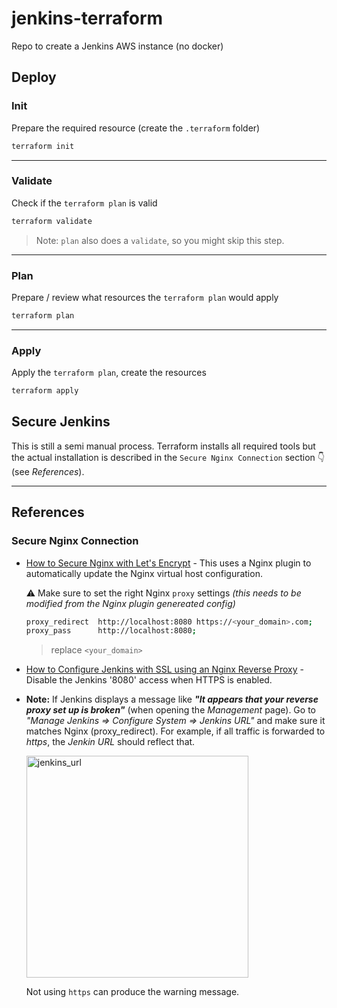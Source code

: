 # jenkins-terraform

Repo to create a Jenkins AWS instance (no docker)

## Deploy

### Init

Prepare the required resource (create the `.terraform` folder)

```bash
terraform init
```

---

### Validate

Check if the `terraform plan` is valid

```bash
terraform validate
```

> Note: `plan` also does a `validate`, so you might skip this step.
---

### Plan

Prepare / review what resources the `terraform plan` would apply

```bash
terraform plan
```

---

### Apply

Apply the `terraform plan`, create the resources

```bash
terraform apply
```

## Secure Jenkins

This is still a semi manual process. Terraform installs all required tools but the actual installation is described in the `Secure Nginx Connection` section :point_down: (see *References*).

---

## References

### Secure Nginx Connection

- [How to Secure Nginx with Let's Encrypt](https://phoenixnap.com/kb/letsencrypt-nginx) - This uses a Nginx plugin to automatically update the Nginx virtual host configuration.

    :warning: Make sure to set the right Nginx `proxy` settings *(this needs to be modified from the Nginx plugin genereated config)*

    ```bash
    proxy_redirect  http://localhost:8080 https://<your_domain>.com;
    proxy_pass      http://localhost:8080;
    ```

    > replace `<your_domain>`

- [How to Configure Jenkins with SSL using an Nginx Reverse Proxy](https://www.digitalocean.com/community/tutorials/how-to-configure-jenkins-with-ssl-using-an-nginx-reverse-proxy) - Disable the Jenkins '8080' access when HTTPS is enabled.

- **Note:** If Jenkins displays a message like ***"It appears that your reverse proxy set up is broken"*** (when opening the *Management* page). Go to *"Manage Jenkins => Configure System => Jenkins URL"* and make sure it matches Nginx (proxy_redirect). For example, if all traffic is forwarded to *https*, the *Jenkin URL* should reflect that.

    <img style="img {border: 2px solid #000;}" width="355" alt="jenkins_url" src="https://user-images.githubusercontent.com/863198/118058890-3c4de380-b35d-11eb-8fbc-aaf2c9656839.png">

    Not using `https` can produce the warning message.
